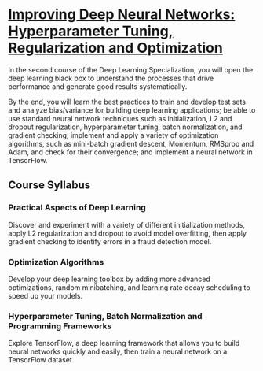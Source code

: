 # [Improving Deep Neural Networks: Hyperparameter Tuning, Regularization and Optimization](https://www.coursera.org/learn/deep-neural-network)

In the second course of the Deep Learning Specialization, you will open the deep learning black box to understand the processes that drive performance and generate good results systematically. 

By the end, you will learn the best practices to train and develop test sets and analyze bias/variance for building deep learning applications; be able to use standard neural network techniques such as initialization, L2 and dropout regularization, hyperparameter tuning, batch normalization, and gradient checking; implement and apply a variety of optimization algorithms, such as mini-batch gradient descent, Momentum, RMSprop and Adam, and check for their convergence; and implement a neural network in TensorFlow.

## Course Syllabus
### Practical Aspects of Deep Learning
Discover and experiment with a variety of different initialization methods, apply L2 regularization and dropout to avoid model overfitting, then apply gradient checking to identify errors in a fraud detection model.

### Optimization Algorithms
Develop your deep learning toolbox by adding more advanced optimizations, random minibatching, and learning rate decay scheduling to speed up your models.

### Hyperparameter Tuning, Batch Normalization and Programming Frameworks
Explore TensorFlow, a deep learning framework that allows you to build neural networks quickly and easily, then train a neural network on a TensorFlow dataset.
